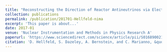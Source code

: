 ```yaml
---
title: "Reconstructing the Direction of Reactor Antineutrinos via Electron Scattering in Gd-Doped Water Cherenkov Detectors"
collection: publications
permalink: /publication/201701-Hellfeld-nima
excerpt: 'This paper is about...'
date: 2017-01
venue: 'Nuclear Instrumentation and Methods in Physics Research A'
paperurl: 'https://www.sciencedirect.com/science/article/pii/S0168900216310555'
citation: 'D. Hellfeld, S. Dazeley, A. Bernstein, and C. Marianno, &quot;Reconstructing the Direction of Reactor Antineutrinos via Electron Scattering in Gd-Doped Water Cherenkov Detectors&quot;, <i>Nucl. Instrum. Meth. A</i>, vol. 841, pp. 130–138, Jan. 2017.'
---
```

